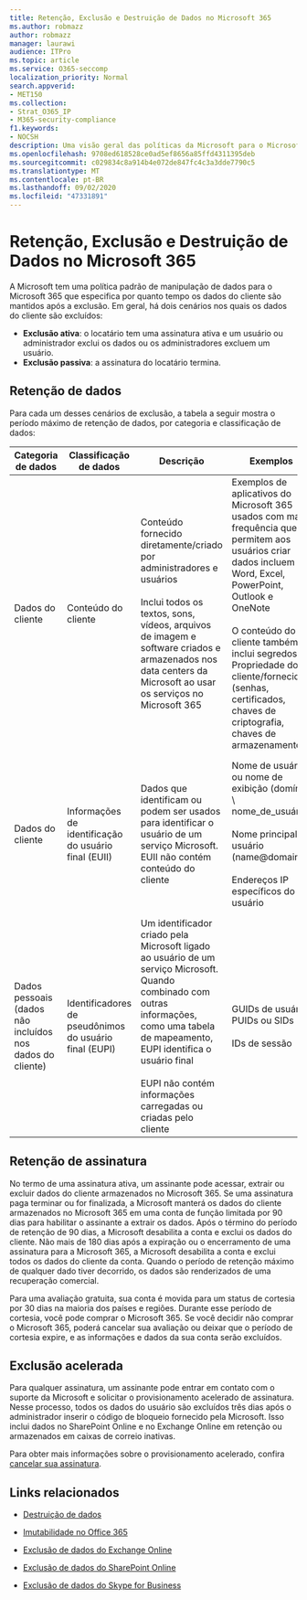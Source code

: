 ```yaml
---
title: Retenção, Exclusão e Destruição de Dados no Microsoft 365
ms.author: robmazz
author: robmazz
manager: laurawi
audience: ITPro
ms.topic: article
ms.service: O365-seccomp
localization_priority: Normal
search.appverid:
- MET150
ms.collection:
- Strat_O365_IP
- M365-security-compliance
f1.keywords:
- NOCSH
description: Uma visão geral das políticas da Microsoft para o Microsoft 365 em relação à retenção, exclusão e destruição de dados.
ms.openlocfilehash: 9708ed618528ce0ad5ef8656a85ffd4311395deb
ms.sourcegitcommit: c029834c8a914b4e072de847fc4c3a3dde7790c5
ms.translationtype: MT
ms.contentlocale: pt-BR
ms.lasthandoff: 09/02/2020
ms.locfileid: "47331891"
---
```

# <a name="data-retention-deletion-and-destruction-in-microsoft-365"></a>Retenção, Exclusão e Destruição de Dados no Microsoft 365

A Microsoft tem uma política padrão de manipulação de dados para o Microsoft 365 que especifica por quanto tempo os dados do cliente são mantidos após a exclusão. Em geral, há dois cenários nos quais os dados do cliente são excluídos:

- **Exclusão ativa**: o locatário tem uma assinatura ativa e um usuário ou administrador exclui os dados ou os administradores excluem um usuário.
- **Exclusão passiva**: a assinatura do locatário termina.

## <a name="data-retention"></a>Retenção de dados

Para cada um desses cenários de exclusão, a tabela a seguir mostra o período máximo de retenção de dados, por categoria e classificação de dados:

| Categoria de dados | Classificação de dados | Descrição | Exemplos | Período de retenção |
|-----------------|-----------------|-----------------|----------------------------------|-------------------------------|
| Dados do cliente | Conteúdo do cliente| Conteúdo fornecido diretamente/criado por administradores e usuários <br><br> Inclui todos os textos, sons, vídeos, arquivos de imagem e software criados e armazenados nos data centers da Microsoft ao usar os serviços no Microsoft 365 | Exemplos de aplicativos do Microsoft 365 usados com mais frequência que permitem aos usuários criar dados incluem Word, Excel, PowerPoint, Outlook e OneNote <br><br> O conteúdo do cliente também inclui segredos de Propriedade do cliente/fornecidos (senhas, certificados, chaves de criptografia, chaves de armazenamento) | **Cenário de exclusão ativa:** no máximo 30 dias <br><br> **Cenário de exclusão passiva:** no máximo 180 dias |
| Dados do cliente | Informações de identificação do usuário final (EUII) | Dados que identificam ou podem ser usados para identificar o usuário de um serviço Microsoft. EUII não contém conteúdo do cliente | Nome de usuário ou nome de exibição (domínio \ nome_de_usuário) <br><br> Nome principal do usuário (name@domain) <br><br>  Endereços IP específicos do usuário | **Cenário de exclusão ativa:** no máximo 180 dias (apenas uma ação de administrador de locatário) <br><br> **Cenário de exclusão passiva:** no máximo 180 dias |
| Dados pessoais <br> (dados não incluídos nos dados do cliente) | Identificadores de pseudônimos do usuário final (EUPI) | Um identificador criado pela Microsoft ligado ao usuário de um serviço Microsoft. Quando combinado com outras informações, como uma tabela de mapeamento, EUPI identifica o usuário final <br><br> EUPI não contém informações carregadas ou criadas pelo cliente | GUIDs de usuário, PUIDs ou SIDs <br><br> IDs de sessão | **Cenário de exclusão ativa:** no máximo 30 dias <br><br> **Cenário de exclusão passiva:** no máximo 180 dias |

## <a name="subscription-retention"></a>Retenção de assinatura

No termo de uma assinatura ativa, um assinante pode acessar, extrair ou excluir dados do cliente armazenados no Microsoft 365. Se uma assinatura paga terminar ou for finalizada, a Microsoft manterá os dados do cliente armazenados no Microsoft 365 em uma conta de função limitada por 90 dias para habilitar o assinante a extrair os dados. Após o término do período de retenção de 90 dias, a Microsoft desabilita a conta e exclui os dados do cliente. Não mais de 180 dias após a expiração ou o encerramento de uma assinatura para a Microsoft 365, a Microsoft desabilita a conta e exclui todos os dados do cliente da conta. Quando o período de retenção máximo de qualquer dado tiver decorrido, os dados são renderizados de uma recuperação comercial.

Para uma avaliação gratuita, sua conta é movida para um status de cortesia por 30 dias na maioria dos países e regiões. Durante esse período de cortesia, você pode comprar o Microsoft 365. Se você decidir não comprar o Microsoft 365, poderá cancelar sua avaliação ou deixar que o período de cortesia expire, e as informações e dados da sua conta serão excluídos.

## <a name="expedited-deletion"></a>Exclusão acelerada

Para qualquer assinatura, um assinante pode entrar em contato com o suporte da Microsoft e solicitar o provisionamento acelerado de assinatura. Nesse processo, todos os dados do usuário são excluídos três dias após o administrador inserir o código de bloqueio fornecido pela Microsoft. Isso inclui dados no SharePoint Online e no Exchange Online em retenção ou armazenados em caixas de correio inativas.

Para obter mais informações sobre o provisionamento acelerado, confira [cancelar sua assinatura](https://docs.microsoft.com/microsoft-365/commerce/subscriptions/cancel-your-subscription).

## <a name="related-links"></a>Links relacionados

- [Destruição de dados](microsoft-365-data-destruction.md)

- [Imutabilidade no Office 365](microsoft-365-data-immutability.md)
- [Exclusão de dados do Exchange Online](microsoft-365-exchange-online-data-deletion.md)
- [Exclusão de dados do SharePoint Online](microsoft-365-sharepoint-online-data-deletion.md)
- [Exclusão de dados do Skype for Business ](microsoft-365-skype-data-deletion.md)
